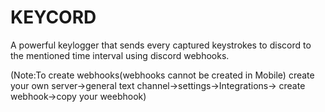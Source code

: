 # KEYCORD
A powerful keylogger that sends every captured keystrokes to discord to the mentioned time interval using discord webhooks.

(Note:To create webhooks(webhooks cannot be created in Mobile) create your own server->general text channel->settings->Integrations-> create webhook->copy your weebhook)
